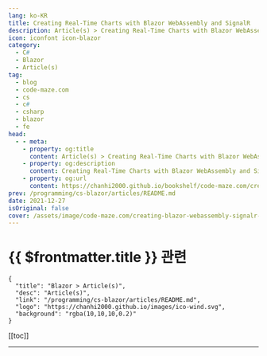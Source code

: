 ```yaml
---
lang: ko-KR
title: Creating Real-Time Charts with Blazor WebAssembly and SignalR
description: Article(s) > Creating Real-Time Charts with Blazor WebAssembly and SignalR
icon: iconfont icon-blazor
category: 
  - C#
  - Blazor
  - Article(s)
tag: 
  - blog
  - code-maze.com
  - cs
  - c#
  - csharp
  - blazor
  - fe
head:  
  - - meta:
    - property: og:title
      content: Article(s) > Creating Real-Time Charts with Blazor WebAssembly and SignalR
    - property: og:description
      content: Creating Real-Time Charts with Blazor WebAssembly and SignalR
    - property: og:url
      content: https://chanhi2000.github.io/bookshelf/code-maze.com/creating-blazor-webassembly-signalr-charts.html
prev: /programming/cs-blazor/articles/README.md
date: 2021-12-27
isOriginal: false
cover: /assets/image/code-maze.com/creating-blazor-webassembly-signalr-charts/banner.png
---
```


# {{ $frontmatter.title }} 관련

```component VPCard
{
  "title": "Blazor > Article(s)",
  "desc": "Article(s)",
  "link": "/programming/cs-blazor/articles/README.md",
  "logo": "https://chanhi2000.github.io/images/ico-wind.svg",
  "background": "rgba(10,10,10,0.2)"
}
```

[[toc]]

---

<SiteInfo
  name="Creating Real-Time Charts with Blazor WebAssembly and SignalR"
  desc="In this article, we'll learn how to use Blazor WebAssembly and SignalR to enable real-time communication between the API and Client app"
  url="https://code-maze.com/creating-blazor-webassembly-signalr-charts/"
  logo="/assets/image/code-maze.com/favicon.png"
  preview="/assets/image/code-maze.com/creating-blazor-webassembly-signalr-charts/banner.png"/>

<!-- TODO: 작성 -->
